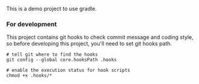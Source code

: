 This is a demo project to use gradle.

### For development
This project contains git hooks to check commit message and coding style, so
before developing this project, you'll need to set git hooks path.

```shell script
# tell git where to find the hooks
git config --global core.hooksPath .hooks

# enable the execution status for hook scripts
chmod +x .hooks/*
```